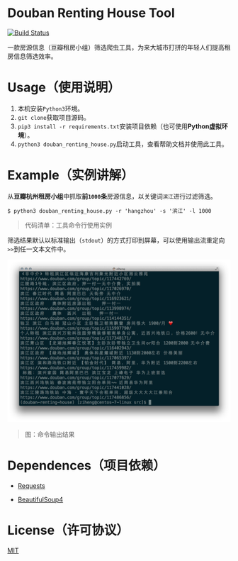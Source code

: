 # Douban Renting House Tool

[![Build Status](https://travis-ci.org/zihengCat/douban-renting-house-tool.svg?branch=master)](https://travis-ci.org/zihengCat/douban-renting-house-tool)

一款房源信息（豆瓣租房小组）筛选爬虫工具，为来大城市打拼的年轻人们提高租房信息筛选效率。

# Usage（使用说明）

1. 本机安装`Python3`环境。
2. `git clone`获取项目源码。
3. `pip3 install -r requirements.txt`安装项目依赖（也可使用**Python虚拟环境**）。
4. `python3 douban_renting_house.py`启动工具，查看帮助文档并使用此工具。

# Example（实例讲解）

从**豆瓣杭州租房小组**中抓取**前`1000`条**房源信息，以关键词`滨江`进行过滤筛选。

```
$ python3 douban_renting_house.py -r 'hangzhou' -s '滨江' -l 1000
```
> 代码清单：工具命令行使用实例

筛选结果默认以标准输出（`stdout`）的方式打印到屏幕，可以使用输出流重定向`>>`到任一文本文件中。

![demo](./docs/demo.png)

> 图：命令输出结果

# Dependences（项目依赖）

- [Requests](https://github.com/requests/requests)

- [BeautifulSoup4](https://www.crummy.com/software/BeautifulSoup/)

# License（许可协议）

[MIT](./LICENSE)

